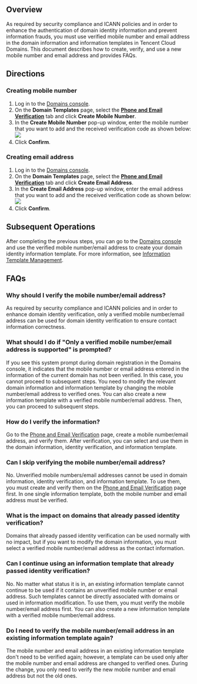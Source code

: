 

## Overview
As required by security compliance and ICANN policies and in order to enhance the authentication of domain identity information and prevent information frauds, you must use verified mobile number and email address in the domain information and information templates in Tencent Cloud Domains.
This document describes how to create, verify, and use a new mobile number and email address and provides FAQs.

## Directions
### Creating mobile number
1. Log in to the [Domains console](link).
2. On the **Domain Templates** page, select the **[Phone and Email Verification](link)** tab and click **Create Mobile Number**.
3. In the **Create Mobile Number** pop-up window, enter the mobile number that you want to add and the received verification code as shown below:
![](https://qcloudimg.tencent-cloud.cn/raw/c6720e4d60a19f8e843499ac3662dda7.png)
4. Click **Confirm**.

### Creating email address
1. Log in to the [Domains console](link).
2. On the **Domain Templates** page, select the **[Phone and Email Verification](link)** tab and click **Create Email Address**.
3. In the **Create Email Address** pop-up window, enter the email address that you want to add and the received verification code as shown below:
![](https://qcloudimg.tencent-cloud.cn/raw/ec1d3215fdbcc8c0fb5cbe548c53dd5f.png)
4. Click **Confirm**.

## Subsequent Operations
After completing the previous steps, you can go to the [Domains console](link) and use the verified mobile number/email address to create your domain identity information template. For more information, see [Information Template Management](link).

## FAQs
### Why should I verify the mobile number/email address?
As required by security compliance and ICANN policies and in order to enhance domain identity verification, only a verified mobile number/email address can be used for domain identity verification to ensure contact information correctness.

### What should I do if "Only a verified mobile number/email address is supported" is prompted?
If you see this system prompt during domain registration in the Domains console, it indicates that the mobile number or email address entered in the information of the current domain has not been verified. In this case, you cannot proceed to subsequent steps.
You need to modify the relevant domain information and information template by changing the mobile number/email address to verified ones. You can also create a new information template with a verified mobile number/email address. Then, you can proceed to subsequent steps.


### How do I verify the information?
Go to the [Phone and Email Verification](link) page, create a mobile number/email address, and verify them. After verification, you can select and use them in the domain information, identity verification, and information template.

### Can I skip verifying the mobile number/email address?
No. Unverified mobile numbers/email addresses cannot be used in domain information, identity verification, and information template. To use them, you must create and verify them on the [Phone and Email Verification](link) page first. In one single information template, both the mobile number and email address must be verified.

### What is the impact on domains that already passed identity verification?
Domains that already passed identity verification can be used normally with no impact, but if you want to modify the domain information, you must select a verified mobile number/email address as the contact information.

### Can I continue using an information template that already passed identity verification?
No. No matter what status it is in, an existing information template cannot continue to be used if it contains an unverified mobile number or email address. Such templates cannot be directly associated with domains or used in information modification. To use them, you must verify the mobile number/email address first. You can also create a new information template with a verified mobile number/email address.


### Do I need to verify the mobile number/email address in an existing information template again?
The mobile number and email address in an existing information template don't need to be verified again; however, a template can be used only after the mobile number and email address are changed to verified ones. During the change, you only need to verify the new mobile number and email address but not the old ones.

